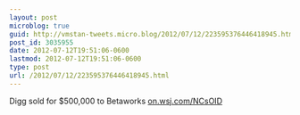 ```yaml
---
layout: post
microblog: true
guid: http://vmstan-tweets.micro.blog/2012/07/12/223595376446418945.html
post_id: 3035955
date: 2012-07-12T19:51:06-0600
lastmod: 2012-07-12T19:51:06-0600
type: post
url: /2012/07/12/223595376446418945.html
---
```

Digg sold for $500,000 to Betaworks <a href="http://on.wsj.com/NCsOID">on.wsj.com/NCsOID</a>
